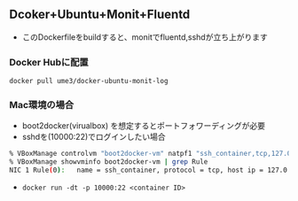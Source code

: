 ## Dcoker+Ubuntu+Monit+Fluentd
* このDockerfileをbuildすると、monitでfluentd,sshdが立ち上がります

### Docker Hubに配置
`docker pull ume3/docker-ubuntu-monit-log`

### Mac環境の場合
* boot2docker(virualbox) を想定するとポートフォワーディングが必要
* sshdを(10000:22)でログインしたい場合

```sh
% VBoxManage controlvm "boot2docker-vm" natpf1 "ssh_container,tcp,127.0.0.1,10000,,10000"
% VBoxManage showvminfo boot2docker-vm | grep Rule
NIC 1 Rule(0):   name = ssh_container, protocol = tcp, host ip = 127.0.0.1, host port = 10000, guest ip = , guest port = 10000
```

* `docker run -dt -p 10000:22 <container ID>`

